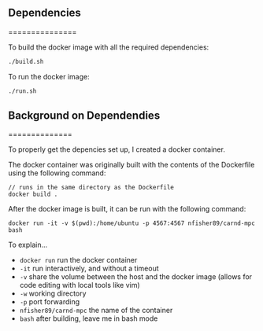 ## Dependencies
===============

To build the docker image with all the required dependencies:

```sh
./build.sh
```

To run the docker image:

```sh
./run.sh
```


## Background on Dependendies
==============

To properly get the depencies set up, I created a docker container.

The docker container was originally built with the contents of the Dockerfile using the following
command:

```
// runs in the same directory as the Dockerfile
docker build .
```

After the docker image is built, it can be run with the following command:

```
docker run -it -v $(pwd):/home/ubuntu -p 4567:4567 nfisher89/carnd-mpc bash
```
To explain...
  - `docker run` run the docker container
  - `-it` run interactively, and without a timeout
  - `-v` share the volume between the host and the docker image (allows for code editing with local
      tools like vim)
  - `-w` working directory
  - `-p` port forwarding
  - `nfisher89/carnd-mpc` the name of the container
  - `bash` after building, leave me in bash mode
